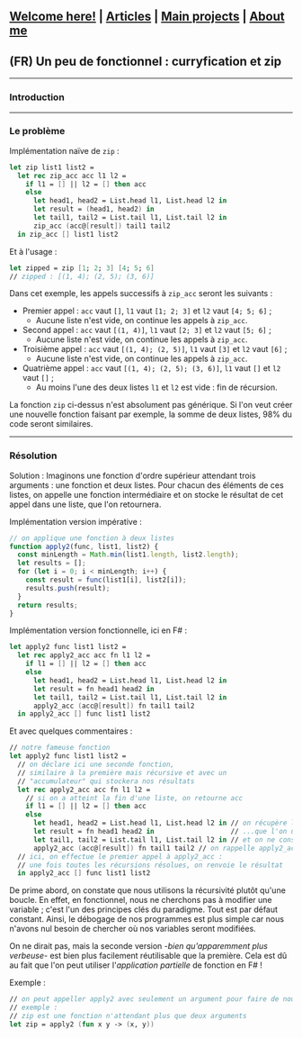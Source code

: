 ## [Welcome here!](https://vpenando.github.io) | [Articles](https://vpenando.github.io/articles.html) | [Main projects](https://vpenando.github.io/projects.html) | [About me](https://vpenando.github.io/about.html)

## (FR) Un peu de fonctionnel : curryfication et zip

---

### Introduction

---

### Le problème

Implémentation naïve de `zip` :

```fsharp
let zip list1 list2 =
  let rec zip_acc acc l1 l2 =
    if l1 = [] || l2 = [] then acc
    else
      let head1, head2 = List.head l1, List.head l2 in
      let result = (head1, head2) in
      let tail1, tail2 = List.tail l1, List.tail l2 in
      zip_acc (acc@[result]) tail1 tail2
  in zip_acc [] list1 list2
```
Et à l'usage :
```fsharp
let zipped = zip [1; 2; 3] [4; 5; 6]
// zipped : [(1, 4); (2, 5); (3, 6)]
```
Dans cet exemple, les appels successifs à `zip_acc` seront les suivants :
* Premier appel : `acc` vaut `[]`, `l1` vaut `[1; 2; 3]` et `l2` vaut `[4; 5; 6]` ;
  * Aucune liste n'est vide, on continue les appels à `zip_acc`.
* Second appel : `acc` vaut `[(1, 4)]`, `l1` vaut `[2; 3]` et `l2` vaut `[5; 6]` ;
  * Aucune liste n'est vide, on continue les appels à `zip_acc`.
* Troisième appel : `acc` vaut `[(1, 4); (2, 5)]`, `l1` vaut `[3]` et `l2` vaut `[6]` ;
  * Aucune liste n'est vide, on continue les appels à `zip_acc`.
* Quatrième appel : `acc` vaut `[(1, 4); (2, 5); (3, 6)]`, `l1` vaut `[]` et `l2` vaut `[]` ;
  * Au moins l'une des deux listes `l1` et `l2` est vide : fin de récursion.

La fonction `zip` ci-dessus n'est absolument pas générique.
Si l'on veut créer une nouvelle fonction faisant par exemple, la somme de deux listes, 98% du code seront similaires.

---

### Résolution
Solution :
Imaginons une fonction d'ordre supérieur attendant trois arguments : une fonction et deux listes.
Pour chacun des éléments de ces listes, on appelle une fonction intermédiaire et on stocke le résultat de cet appel dans une liste, que l'on retournera.

Implémentation version impérative :
```js
// on applique une fonction à deux listes
function apply2(func, list1, list2) {
  const minLength = Math.min(list1.length, list2.length);
  let results = [];
  for (let i = 0; i < minLength; i++) {
    const result = func(list1[i], list2[i]);
    results.push(result);
  }
  return results;
}
```
Implémentation version fonctionnelle, ici en F# :
```fsharp
let apply2 func list1 list2 =
  let rec apply2_acc acc fn l1 l2 =
    if l1 = [] || l2 = [] then acc
    else
      let head1, head2 = List.head l1, List.head l2 in
      let result = fn head1 head2 in
      let tail1, tail2 = List.tail l1, List.tail l2 in
      apply2_acc (acc@[result]) fn tail1 tail2
  in apply2_acc [] func list1 list2
```
Et avec quelques commentaires :
```fsharp
// notre fameuse fonction
let apply2 func list1 list2 =
  // on déclare ici une seconde fonction,
  // similaire à la première mais récursive et avec un
  // "accumulateur" qui stockera nos résultats
  let rec apply2_acc acc fn l1 l2 =
    // si on a atteint la fin d'une liste, on retourne acc
    if l1 = [] || l2 = [] then acc
    else
      let head1, head2 = List.head l1, List.head l2 in // on récupère les premiers éléments...
      let result = fn head1 head2 in                   // ...que l'on utilise pour calculer le résultat
      let tail1, tail2 = List.tail l1, List.tail l2 in // et on ne conserve que la suite des listes
      apply2_acc (acc@[result]) fn tail1 tail2 // on rappelle apply2_acc en rajoutant result aux résultats !
  // ici, on effectue le premier appel à apply2_acc :
  // une fois toutes les récursions résolues, on renvoie le résultat
  in apply2_acc [] func list1 list2
```
De prime abord, on constate que nous utilisons la récursivité plutôt qu'une boucle.
En effet, en fonctionnel, nous ne cherchons pas à modifier une variable ; c'est l'un des principes clés du paradigme. Tout est par défaut constant.
Ainsi, le débogage de nos programmes est plus simple car nous n'avons nul besoin de chercher où nos variables seront modifiées.

On ne dirait pas, mais la seconde version *-bien qu'apparemment plus verbeuse-* est bien plus facilement réutilisable que la première.
Cela est dû au fait que l'on peut utiliser l'*application partielle* de fonction en F# !

Exemple :
```fsharp
// on peut appeller apply2 avec seulement un argument pour faire de nouvelles fonctions !
// exemple :
// zip est une fonction n'attendant plus que deux arguments
let zip = apply2 (fun x y -> (x, y))

```
